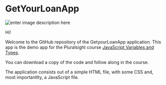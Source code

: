 # GetYourLoanApp

![enter image description here](https://www.pluralsight.com/content/dam/pluralsight/newsroom/brand-assets/logos/pluralsight-logo-vrt-color-2.png)  

Hi! 

Welcome to the GitHub repository of the GetyourLoanApp application.
This app is the demo app for the Pluralsight course [JavaScript Variables and Types](https://app.pluralsight.com/library/courses/microsoft-azure-cache-implementing/).

You can download a copy of the code and follow along in the course.

The application consists out of a simple HTML file, with some CSS and, most importantlty, a JavaScript file. 
